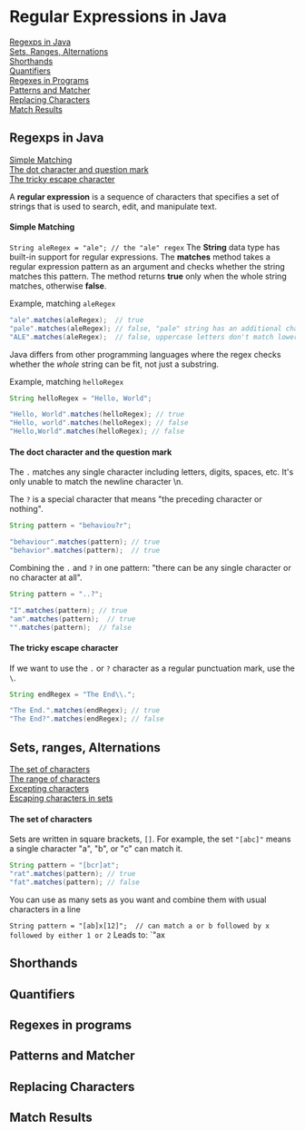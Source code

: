 # Regular Expressions in Java
[Regexps in Java](#Regexps-in-Java)<br>
[Sets, Ranges, Alternations](#Sets-Ranges-Alternations)<br>
[Shorthands](#Shorthands)<br>
[Quantifiers](#Quantifiers)<br>
[Regexes in Programs](#Regexes-in-Programs)<br>
[Patterns and Matcher](#Patterns-and-Matcher)<br>
[Replacing Characters](#Replacing-Characters)<br>
[Match Results](#Match-Results)<br>

## Regexps in Java
[Simple Matching](#Simple-Matching)<br>
[The dot character and question mark](#the-dot-character-and-question-mark)<br>
[The tricky escape character](#the-tricky-escape-character)<br>

A **regular expression** is a sequence of characters that specifies a set of strings that is used to search, edit, and manipulate text.

#### Simple Matching
`String aleRegex = "ale"; // the "ale" regex`
The **String** data type has built-in support for regular expressions. The **matches** method takes a regular expression pattern as an argument and checks whether the string matches this pattern. The method returns **true** only when the whole string matches, otherwise **false**.

Example, matching `aleRegex`
``` java
"ale".matches(aleRegex);  // true
"pale".matches(aleRegex); // false, "pale" string has an additional character
"ALE".matches(aleRegex);  // false, uppercase letters don't match lowercase and vice versa
```

Java differs from other programming languages where the regex checks whether the *whole* string can be fit, not just a substring.

Example, matching `helloRegex`
``` java
String helloRegex = "Hello, World";

"Hello, World".matches(helloRegex); // true
"Hello, world".matches(helloRegex); // false
"Hello,World".matches(helloRegex); // false
```

#### The doct character and the question mark
The `.` matches any single character including letters, digits, spaces, etc. It's only unable to match the newline character \n.

The `?` is a special character that means "the preceding character or nothing".
``` java
String pattern = "behaviou?r";

"behaviour".matches(pattern); // true
"behavior".matches(pattern);  // true
```

Combining the `.` and `?` in one pattern: "there can be any single character or no character at all".
``` java
String pattern = "..?";

"I".matches(pattern); // true
"am".matches(pattern);  // true
"".matches(pattern);  // false
```

#### The tricky escape character
If we want to use the `.` or `?` character as a regular punctuation mark, use the `\`.
``` java
String endRegex = "The End\\.";

"The End.".matches(endRegex); // true
"The End?".matches(endRegex); // false
```

## Sets, ranges, Alternations
[The set of characters](#the-set-of-characters)<br>
[The range of characters](#the-range-of-characters)<br>
[Excepting characters](#excepting-characters)<br>
[Escaping characters in sets](#escaping-characters-in-sets)<br>

#### The set of characters
Sets are written in square brackets, `[]`. For example, the set `"[abc]"` means a single character "a", "b", or "c" can match it.

``` java
String pattern = "[bcr]at";
"rat".matches(pattern); // true
"fat".matches(pattern); // false
```

You can use as many sets as you want and combine them with usual characters in a line

`String pattern = "[ab]x[12]";  // can match a or b followed by x followed by either 1 or 2`
Leads to: `"ax

## Shorthands

## Quantifiers

## Regexes in programs

## Patterns and Matcher

## Replacing Characters

## Match Results
